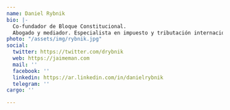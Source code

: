 ```yaml
---
name: Daniel Rybnik
bio: |-
  Co-fundador de Bloque Constitucional.
  Abogado y mediador. Especialista en impuesto y tributación internacional. Socio de Enterpricing.
photo: "/assets/img/rybnik.jpg"
social:
  twitter: https://twitter.com/drybnik
  web: https://jaimeman.com
  mail: ''
  facebook: ''
  linkedin: https://ar.linkedin.com/in/danielrybnik
  telegram: ''
cargo: ''

---
```

